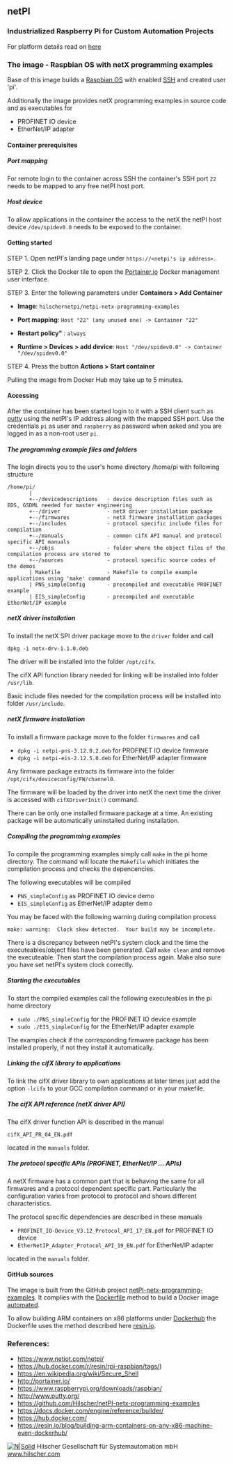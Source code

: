 ## netPI 
### Industrialized Raspberry Pi for Custom Automation Projects

For platform details read on [here](https://www.netiot.com/netpi/)

### The image - Raspbian OS with netX programming examples

Base of this image builds a [Raspbian OS](https://hub.docker.com/r/resin/rpi-raspbian/tags/) with enabled [SSH](https://en.wikipedia.org/wiki/Secure_Shell)
 and created user 'pi'.

Additionally the image provides netX programming examples in source code and as executables for 

* PROFINET IO device 
* EtherNet/IP adapter

#### Container prerequisites

##### Port mapping

For remote login to the container across SSH the container's SSH port `22` needs to be mapped to any free netPI host port.

##### Host device

To allow applications in the container the access to the netX the netPI host device `/dev/spidev0.0` needs to be exposed to the container.

#### Getting started

STEP 1. Open netPI's landing page under `https://<netpi's ip address>`.

STEP 2. Click the Docker tile to open the [Portainer.io](http://portainer.io/) Docker management user interface.

STEP 3. Enter the following parameters under **Containers > Add Container**

* **Image**: `hilschernetpi/netpi-netx-programming-examples`

* **Port mapping**: `Host "22" (any unused one) -> Container "22"` 

* **Restart policy"** : `always`

* **Runtime > Devices > add device**: `Host "/dev/spidev0.0" -> Container "/dev/spidev0.0"`

STEP 4. Press the button **Actions > Start container**

Pulling the image from Docker Hub may take up to 5 minutes.

#### Accessing

After the container has been started login to it with a SSH client such as [putty](http://www.putty.org/) using the netPI's IP address along with the mapped SSH port. Use the credentials `pi` as user and `raspberry` as password when asked and you are logged in as a non-root user `pi`.

##### The programming example files and folders

The login directs you to the user's home directory /home/pi with following structure

```
/home/pi/
       |
       +--/devicedescriptions   - device description files such as EDS, GSDML needed for master engineering
       +--/driver               - netX driver installation package
       +--/firmwares            - netX firmware installation packages
       +--/includes             - protocol specific include files for compilation
       +--/manuals              - common cifX API manual and protocol specific API manuals
       +--/objs                 - folder where the object files of the compilation process are stored to
       +--/sources              - protocol specific source codes of the demos
       | Makefile               - Makefile to compile example applications using 'make' command
       | PNS_simpleConfig       - precompiled and executable PROFINET example 
       | EIS_simpleConfig       - precompiled and executable EtherNet/IP example
```
##### netX driver installation

To install the netX SPI driver package move to the `driver` folder and call 

`dpkg -i netx-drv-1.1.0.deb`

The driver will be installed into the folder `/opt/cifx`. 

The cifX API function library needed for linking will be installed into folder `/usr/lib`. 

Basic include files needed for the compilation process will be installed into folder `/usr/include`.

##### netX firmware installation

To install a firmware package move to the folder `firmwares` and call

* `dpkg -i netpi-pns-3.12.0.2.deb` for PROFINET IO device firmware    
* `dpkg -i netpi-eis-2.12.5.0.deb` for EtherNet/IP adapter firmware

Any firmware package extracts its firmware into the folder `/opt/cifx/deviceconfig/FW/channel0`. 

The firmware will be loaded by the driver into netX the next time the driver is accessed with `cifXDriverInit()` command.

There can be only one installed firmware package at a time. An existing package will be automatically uninstalled during installation.

##### Compiling the programming examples

To compile the programming examples simply call `make` in the pi home directory. The command will locate the `Makefile` which initiates the compilation process and checks the depencencies.

The following executables will be compiled

* `PNS_simpleConfig` as PROFINET IO device demo
* `EIS_simpleConfig` as EtherNet/IP adapter demo

You may be faced with the following warning during compilation process

`make: warning:  Clock skew detected.  Your build may be incomplete.`

There is a discrepancy between netPI's system clock and the time the executeables/object files have been generated. Call `make clean` and remove the executeable. Then start the compilation process again. Make also sure you have set netPI's system clock correctly.

##### Starting the executables

To start the compiled examples call the following executeables in the pi home directory

* `sudo ./PNS_simpleConfig` for the PROFINET IO device example
* `sudo ./EIS_simpleConfig` for the EtherNet/IP adapter example

The examples check if the corresponding firmware package has been installed properly, if not they install it automatically.

##### Linking the cifX library to applications

To link the cifX driver library to own applications at later times just add the option `-lcifx` to your GCC compilation command or in your makefile.

##### The cifX API reference (netX driver API)

The cifX driver function API is described in the manual 

`cifX_API_PR_04_EN.pdf` 

located in the `manuals` folder.

##### The protocol specific APIs (PROFINET, EtherNet/IP ... APIs)

A netX firmware has a common part that is behaving the same for all firmwares and a protocol dependent specific part. Particularly the configuration varies from protocol to protocol and shows different characteristics.

The protocol specific dependencies are described in these manuals

* `PROFINET_IO-Device_V3.12_Protocol_API_17_EN.pdf` for PROFINET IO device 
* `EtherNetIP_Adapter_Protocol_API_19_EN.pdf` for EtherNet/IP adapter

located in the `manuals` folder.

#### GitHub sources
The image is built from the GitHub project [netPI-netx-programming-examples](https://github.com/Hilscher/netPI-netx-programming-examples). It complies with the [Dockerfile](https://docs.docker.com/engine/reference/builder/) method to build a Docker image [automated](https://docs.docker.com/docker-hub/builds/).

To allow building ARM containers on x86 platforms under [Dockerhub](https://hub.docker.com/) the Dockerfile uses the method described here [resin.io](https://resin.io/blog/building-arm-containers-on-any-x86-machine-even-dockerhub/).

### References:

* https://www.netiot.com/netpi/
* https://hub.docker.com/r/resin/rpi-raspbian/tags/)
* https://en.wikipedia.org/wiki/Secure_Shell
* http://portainer.io/
* https://www.raspberrypi.org/downloads/raspbian/
* http://www.putty.org/
* https://github.com/Hilscher/netPI-netx-programming-examples
* https://docs.docker.com/engine/reference/builder/
* https://hub.docker.com/
* https://resin.io/blog/building-arm-containers-on-any-x86-machine-even-dockerhub/

[![N|Solid](http://www.hilscher.com/fileadmin/templates/doctima_2013/resources/Images/logo_hilscher.png)](http://www.hilscher.com)  Hilscher Gesellschaft für Systemautomation mbH  www.hilscher.com

